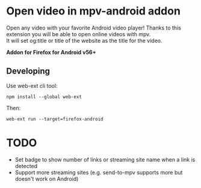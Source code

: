 # Open video in mpv-android addon

Open any video with your favorite Android video player! Thanks to this extension you will be able to open online videos with mpv.  
It will set og:title or title of the website as the title for the video.

**Addon for Firefox for Android v56+**    

## Developing

Use web-ext cli tool:

```
npm install --global web-ext
```

Then:

```
web-ext run --target=firefox-android
```

# TODO
- Set badge to show number of links or streaming site name when a link is detected  
- Support more streaming sites (e.g. send-to-mpv supports more but doesn't work on Android)
